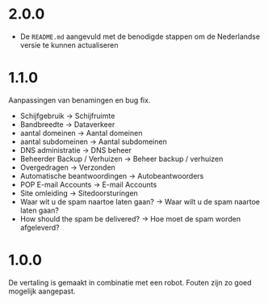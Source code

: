 # 2.0.0

- De `README.md` aangevuld met de benodigde stappen om de Nederlandse versie te kunnen actualiseren

# 1.1.0

Aanpassingen van benamingen en bug fix.

- Schijfgebruik -> Schijfruimte
- Bandbreedte -> Dataverkeer
- aantal domeinen -> Aantal domeinen
- aantal subdomeinen -> Aantal subdomeinen
- DNS administratie -> DNS beheer
- Beheerder Backup / Verhuizen -> Beheer backup / verhuizen
- Overgedragen -> Verzonden
- Automatische beantwoordingen -> Autobeantwoorders
- POP E-mail Accounts -> E-mail Accounts
- Site omleiding -> Sitedoorsturingen
- Waar wit u de spam naartoe laten gaan? -> Waar wilt u de spam naartoe laten gaan?
- How should the spam be delivered? -> Hoe moet de spam worden afgeleverd?

# 1.0.0 

De vertaling is gemaakt in combinatie met een robot. Fouten zijn zo goed mogelijk aangepast.
